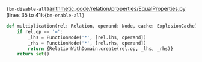 `{bm-disable-all}`[arithmetic_code/relation/properties/EqualProperties.py](arithmetic_code/relation/properties/EqualProperties.py) (lines 35 to 41):`{bm-enable-all}`

```python
def multiplication(rel: Relation, operand: Node, cache: ExplosionCache) -> set[RelationWithDomain]:
    if rel.op == '=':
        _lhs = FunctionNode('*', [rel.lhs, operand])
        _rhs = FunctionNode('*', [rel.rhs, operand])
        return {RelationWithDomain.create(rel.op, _lhs, _rhs)}
    return set()
```